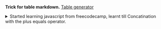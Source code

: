 **Trick for table markdown.**
[Table generator](https://www.tablesgenerator.com/markdown_tables)
<details><summary>Started learning javascript from freecodecamp, learnt till Concatination with the plus equals operator.</summary>

**Javascript is a high level programmiing language**
### Comments
`//` or `/* ... */`
### Variables
* undefined 
* null
* boolean
* string
* symbol
* bigint
* number
* object
**We use `var` keyword for declaring variables
### Storing values with assignment operator
Assignment always goes from right to left
`myVar=5;`
### Initializing varables with assignment operator
### Understanding uninitialised variables
* When javascript variables are declared, they have initial value of `undefined`.
* If mathematical operation is performed on `undefined` , result will be `NaN`
* If a string is concatinated with `undefined` variable, the string will be `undefined`
### Understanding Case sensitivity in variable
came case is followed.
### Operator
+= , -=, **=,/= 
### Escaping literal quotes in strings
In Javascript, you can escape a quote from considering as an end of string by placing backslash`\`
`var samplwStr="Alan said, \"Peter is learning Javascript\"."; `
### Quoting strings with single quotes
We can add single and double quotes to avoid backslash
### Escape sequences in strings
**There are two reason to use escaping characters**
* To allow you to use character, you may not otherwise be able to type out, such as carriage return
* To allow you to represent multiple quotes in string without javascript misinterpreting what you mean.
| Code |      Output     |
|:----:|:---------------:|
|  \'  |  single quotes  |
|  \"  |  double quotes  |
|  \\  |    backslash    |
| \n   | newline         |
| \r   | carriage return |
| \t   | tab             |
| \b   | word boundary   |
| \f   | form feed       |

### Basic concatination with + operator
### Concatination with the plus equals operator
`var ourStr="I come first. ";
 ourStr+="I come second.";`
 

</details>

